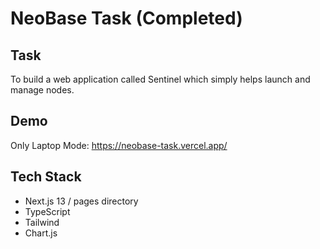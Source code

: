 # NeoBase Task (Completed)

## Task
To build a web application called Sentinel which simply helps launch and manage nodes.

## Demo
Only Laptop Mode: https://neobase-task.vercel.app/

## Tech Stack
- Next.js 13 / pages directory
- TypeScript
- Tailwind
- Chart.js

